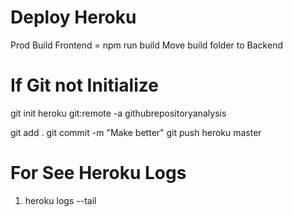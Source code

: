 # Deploy Heroku
Prod Build Frontend = npm run build
Move build folder to Backend

# If Git not Initialize
git init
heroku git:remote -a githubrepositoryanalysis 

git add .
git commit -m "Make better"
git push heroku master

# For See Heroku Logs
1. heroku logs --tail